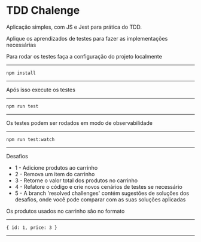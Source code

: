 # TDD Chalenge

Aplicação simples, com JS e Jest para prática do TDD.

Aplique os aprendizados de testes para fazer as implementações necessárias

Para rodar os testes faça a configuração do projeto localmente

---
    npm install
---

Após isso execute os testes

---
    npm run test
---

Os testes podem ser rodados em modo de observabilidade

---
    npm run test:watch
---

Desafios

- 1 - Adicione produtos ao carrinho
- 2 - Remova um item do carrinho
- 3 - Retorne o valor total dos produtos no carrinho
- 4 - Refatore o código e crie novos cenários de testes se necessário
- 5 - A branch 'resolved challenges' contém sugestões de soluções dos desafios, onde você pode comparar com as suas soluções aplicadas

Os produtos usados no carrinho sâo no formato

---
    { id: 1, price: 3 }
---
